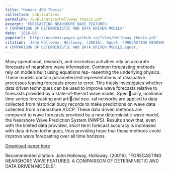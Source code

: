 ```yaml
---
title: "Honors 499 Thesis"
collection: publications
permalink: /publication/Holloway_thesis.pdf
excerpt: 'FORECASTING NEARSHORE WAVE FEATURES:
A COMPARISON OF DETERMINISTIC AND DATA DRIVEN MODELS'
date: '2016-05'
paperurl: 'http://academicpages.github.io/files/Holloway_thesis.pdf'
citation: 'John Holloway, Holloway. (20016). &quot; FORECASTING NEARSHORE WAVE FEATURES:
A COMPARISON OF DETERMINISTIC AND DATA DRIVEN MODELS.&quot;'
---
```

Many operational, research, and recreation activities rely on accurate forecasts of nearshore
wave information. Common forecasting methods rely on models built using equations rep-
resenting the underlying physics. These models contain parameterized representations of
dissipative processes leaving forecasts prone to error. This thesis investigates whether data
driven techniques can be used to improve wave forecasts relative to forecasts provided by a
state-of-the-art wave model. Specically, nonlinear time series forecasting and articial neu-
ral networks are applied to data collected from historical buoy records to make predictions
on wave data collected from a nearshore ADCP. These data driven methods are compared to
wave forecasts provided by a new deterministic wave model, the Nearshore Wave Prediction
System (NWPS). Results show that, even with the limited data provided, short term forecast
accuracy is increased with data driven techniques, thus providing hope that these methods
could improve wave forecasting over all time horizons.

[Download paper here](http://academicpages.github.io/files/Holloway_thesis.pdf)

Recommended citation: John Holloway, Holloway. (20016). "FORECASTING NEARSHORE WAVE FEATURES:
A COMPARISON OF DETERMINISTIC AND DATA DRIVEN MODELS".

